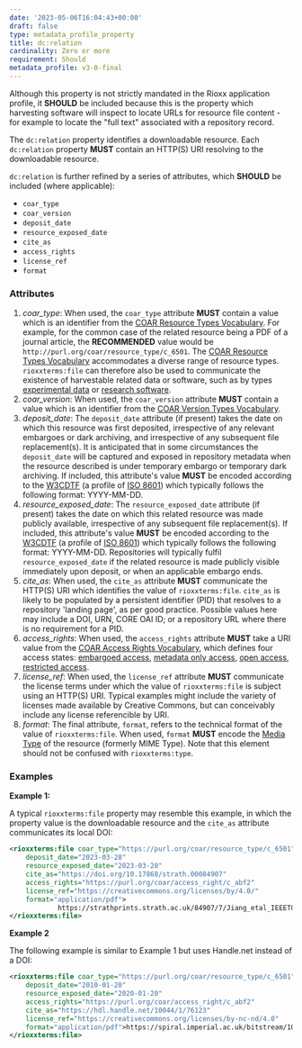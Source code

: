 ```yaml
---
date: '2023-05-06T16:04:43+00:00'
draft: false
type: metadata_profile_property
title: dc:relation
cardinality: Zero or more
requirement: Should
metadata_profile: v3-0-final
---
```


Although this property is not strictly mandated in the Rioxx application profile, it **SHOULD** be included because this is the property which harvesting software will inspect to locate URLs for resource file content - for example to locate the "full text" associated with a repository record.

The `dc:relation` property identifies a downloadable resource. Each `dc:relation` property **MUST** contain an HTTP(S) URI resolving to the downloadable resource. 

`dc:relation` is further refined by a series of attributes, which **SHOULD** be included (where applicable): 

* `coar_type`
* `coar_version`
* `deposit_date`
* `resource_exposed_date`
* `cite_as`
* `access_rights`
* `license_ref`
* `format`

### Attributes

1. *coar_type*:  When used, the `coar_type` attribute **MUST** contain a value which is an identifier from the [COAR Resource Types Vocabulary](http://purl.org/coar/resource_type/). For example, for the common case of the related resource being a PDF of a journal article, the **RECOMMENDED** value would be `http://purl.org/coar/resource_type/c_6501`. The [COAR Resource Types Vocabulary](http://purl.org/coar/resource_type/) accommodates a diverse range of resource types. `rioxxterms:file` can therefore also be used to communicate the existence of harvestable related data or software, such as by types [experimental data](http://purl.org/coar/resource_type/63NG-B465) or [research software](http://purl.org/coar/resource_type/c_c950).
2. *coar_version*: When used, the `coar_version` attribute **MUST** contain a value which is an identifier from the [COAR Version Types Vocabulary](http://purl.org/coar/version/).
3. *deposit_date*: The `deposit_date` attribute (if present) takes the date on which this resource was first deposited, irrespective of any relevant embargoes or dark archiving, and irrespective of any subsequent file replacement(s). It is anticipated that in some circumstances the `deposit_date` will be captured and exposed in repository metadata when the resource described is under temporary embargo or temporary dark archiving. If included, this attribute's value **MUST** be encoded according to the [W3CDTF](https://www.w3.org/TR/NOTE-datetime) (a profile of [ISO 8601](https://www.iso.org/standard/40874.html)) which typically follows the following format: YYYY-MM-DD.
4. *resource_exposed_date*: The `resource_exposed_date` attribute (if present) takes the date on which this related resource was made publicly available, irrespective of any subsequent file replacement(s). If included, this attribute's value **MUST** be encoded according to the [W3CDTF](https://www.w3.org/TR/NOTE-datetime) (a profile of [ISO 8601](https://www.iso.org/standard/40874.html)) which typically follows the following format: YYYY-MM-DD. Repositories will typically fulfil `resource_exposed_date` if the related resource is made publicly visible immediately upon deposit, or when an applicable embargo ends.
5. *cite_as*: When used, the `cite_as` attribute **MUST** communicate the HTTP(S) URI which identifies the value of `rioxxterms:file`. `cite_as` is likely to be populated by a persistent identifier (PID) that resolves to a repository 'landing page', as per good practice. Possible values here may include a DOI, URN, CORE OAI ID; or a repository URL where there is no requirement for a PID.
6. *access_rights*: When used, the `access_rights` attribute **MUST** take a URI value from the [COAR Access Rights Vocabulary](https://vocabularies.coar-repositories.org/access_rights/), which defines four access states: [embargoed access](http://purl.org/coar/access_right/c_f1cf), [metadata only access](http://purl.org/coar/access_right/c_14cb), [open access](http://purl.org/coar/access_right/c_abf2), [restricted access](http://purl.org/coar/access_right/c_16ec).
7. *license_ref*: When used, the `license_ref` attribute **MUST** communicate the license terms under which the value of `rioxxterms:file` is subject using an HTTP(S) URI. Typical examples might include the variety of licenses made available by Creative Commons, but can conceivably include any license referencible by URI.
8. *format*: The final attribute, `format`, refers to the technical format of the value of `rioxxterms:file`. When used, `format` **MUST** encode the [Media Type](https://www.iana.org/assignments/media-types/media-types.xhtml) of the resource (formerly MIME Type). Note that this element should not be confused with `rioxxterms:type`.

### Examples

**Example 1:**

A typical `rioxxterms:file` property may resemble this example, in which the property value is the downloadable resource and the `cite_as` attribute communicates its local DOI:

```xml
<rioxxterms:file coar_type="https://purl.org/coar/resource_type/c_6501" coar_version="https://purl.org/coar/version/c_ab4af688f83e57aa"
    deposit_date="2023-03-28" 
    resource_exposed_date="2023-03-28" 
    cite_as="https://doi.org/10.17868/strath.00084907"
    access_rights="https://purl.org/coar/access_right/c_abf2"
    license_ref="https://creativecommons.org/licenses/by/4.0/"
    format="application/pdf">
            https://strathprints.strath.ac.uk/84907/7/Jiang_etal_IEEETGRS_2023_Microseismic_event_classification.pdf
</rioxxterms:file>
```

**Example 2**

The following example is similar to Example 1 but uses Handle.net instead of a DOI:

```xml
<rioxxterms:file coar_type="https://purl.org/coar/resource_type/c_6501" coar_version="https://purl.org/coar/version/c_ab4af688f83e57aa"
    deposit_date="2010-01-20" 
    resource_exposed_date="2020-01-20"     
    access_rights="https://purl.org/coar/access_right/c_abf2"
    cite_as="https://hdl.handle.net/10044/1/76123"
    license_ref="https://creativecommons.org/licenses/by-nc-nd/4.0"
	format="application/pdf">https://spiral.imperial.ac.uk/bitstream/10044/1/76123/2/POP19-AR-58732_accepted.pdf
</rioxxterms:file>  
```

